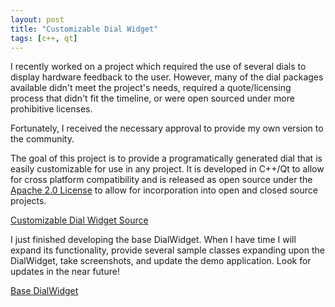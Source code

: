 ```yaml
---
layout: post
title: "Customizable Dial Widget"
tags: [c++, qt]
---
```


I recently worked on a project which required the use of several dials to display hardware feedback to the user.  However, many of the dial packages available didn't meet the project's needs, required a quote/licensing process that didn't fit the timeline, or were open sourced under more prohibitive licenses.

Fortunately, I received the necessary approval to provide my own version to the community.

The goal of this project is to provide a programatically generated dial that is easily customizable for use in any project.  It is developed in C++/Qt to allow for cross platform compatibility and is released as open source under the [Apache 2.0 License](https://opensource.org/licenses/Apache-2.0) to allow for incorporation into open and closed source projects.

[Customizable Dial Widget Source](https://github.com/PatrickHenson/customizable_dial_widget)

I just finished developing the base DialWidget.  When I have time I will expand its functionality, provide several sample classes expanding upon the DialWidget, take screenshots, and update the demo application.  Look for updates in the near future!

[Base DialWidget](https://github.com/PatrickHenson/customizable_dial_widget/blob/master/demo_images/base_dial.png "Base DialWidget")
